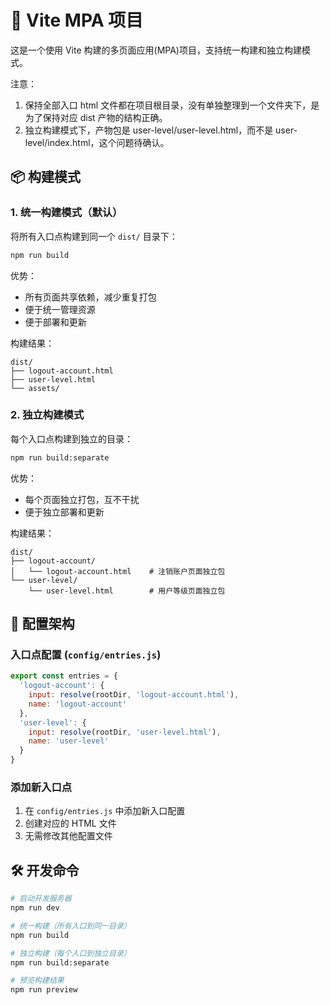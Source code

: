 # 🚀 Vite MPA 项目

这是一个使用 Vite 构建的多页面应用(MPA)项目，支持统一构建和独立构建模式。

注意：
1. 保持全部入口 html 文件都在项目根目录，没有单独整理到一个文件夹下，是为了保持对应 dist 产物的结构正确。
2. 独立构建模式下，产物包是 user-level/user-level.html，而不是 user-level/index.html，这个问题待确认。


## 📦 构建模式

### 1. 统一构建模式（默认）
将所有入口点构建到同一个 `dist/` 目录下：

```bash
npm run build
```

优势：
- 所有页面共享依赖，减少重复打包
- 便于统一管理资源
- 便于部署和更新

构建结果：
```
dist/
├── logout-account.html
├── user-level.html
└── assets/
```

### 2. 独立构建模式
每个入口点构建到独立的目录：

```bash
npm run build:separate
```

优势：
- 每个页面独立打包，互不干扰
- 便于独立部署和更新

构建结果：
```
dist/
├── logout-account/
│   └── logout-account.html    # 注销账户页面独立包
└── user-level/
    └── user-level.html        # 用户等级页面独立包
```

## 🔧 配置架构

### 入口点配置 (`config/entries.js`)
```javascript
export const entries = {
  'logout-account': {
    input: resolve(rootDir, 'logout-account.html'),
    name: 'logout-account'
  },
  'user-level': {
    input: resolve(rootDir, 'user-level.html'),
    name: 'user-level'
  }
}
```

### 添加新入口点

1. 在 `config/entries.js` 中添加新入口配置
2. 创建对应的 HTML 文件
3. 无需修改其他配置文件

## 🛠️ 开发命令

```bash
# 启动开发服务器
npm run dev

# 统一构建（所有入口到同一目录）
npm run build

# 独立构建（每个入口到独立目录）
npm run build:separate

# 预览构建结果
npm run preview
```
